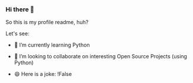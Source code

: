 ### Hi there 👋

So this is my profile readme, huh?

Let's see:

- 🌱 I’m currently learning Python
- 👯 I’m looking to collaborate on interesting Open Source Projects (using Python)

- 😄 Here is a joke: !False


<!--
**croessler/croessler** is a ✨ _special_ ✨ repository because its `README.md` (this file) appears on your GitHub profile.

Here are some ideas to get you started:

- 🔭 I’m currently working on ...
- 🌱 I’m currently learning ...
- 👯 I’m looking to collaborate on ...
- 🤔 I’m looking for help with ...
- 💬 Ask me about ...
- 📫 How to reach me: ...
- 😄 Pronouns: ...
- ⚡ Fun fact: ...
-->
